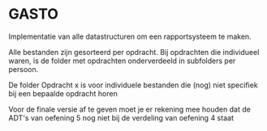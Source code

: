 # GASTO
Implementatie van alle datastructuren om een rapportsysteem te maken.

Alle bestanden zijn gesorteerd per opdracht. Bij opdrachten die individueel waren, is de folder met opdrachten onderverdeeld in subfolders per persoon.

De folder Opdracht x is voor individuele bestanden die (nog) niet specifiek bij een bepaalde opdracht horen

Voor de finale versie af te geven moet je er rekening mee houden dat de ADT's van
oefening 5 nog niet bij de verdeling van oefening 4 staat

